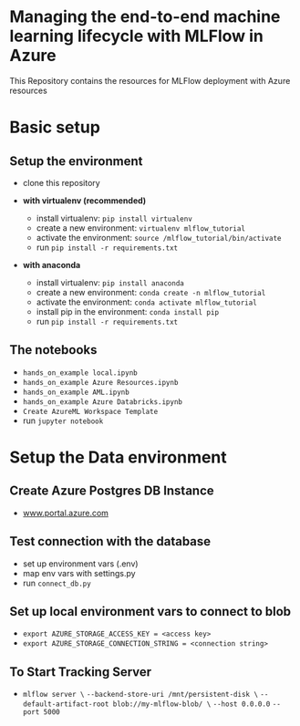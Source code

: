 # Managing the end-to-end machine learning lifecycle with MLFlow in Azure

This Repository contains the resources for MLFlow deployment with Azure resources

# Basic setup

## Setup the environment
- clone this repository
- **with virtualenv (recommended)**
  - install virtualenv: `pip install virtualenv`
  - create a new environment: `virtualenv mlflow_tutorial`
  - activate the environment: `source /mlflow_tutorial/bin/activate`
  - run `pip install -r requirements.txt`

- **with anaconda**
  - install virtualenv: `pip install anaconda`
  - create a new environment: `conda create -n mlflow_tutorial`
  - activate the environment: `conda activate mlflow_tutorial`
  - install pip in the environment: `conda install pip`
  - run `pip install -r requirements.txt`

## The notebooks
- `hands_on_example local.ipynb`
- `hands_on_example Azure Resources.ipynb`
- `hands_on_example AML.ipynb`
- `hands_on_example Azure Databricks.ipynb`
- `Create AzureML Workspace Template`
- run `jupyter notebook`


# Setup the Data environment
## Create Azure Postgres DB Instance
- www.portal.azure.com

## Test connection with the database
- set up environment vars (.env)
- map env vars with settings.py
- run `connect_db.py`

## Set up local environment vars to connect to blob
- `export AZURE_STORAGE_ACCESS_KEY = <access key>`
- `export AZURE_STORAGE_CONNECTION_STRING = <connection string>`

## To Start Tracking Server
- `mlflow server \`
    `--backend-store-uri /mnt/persistent-disk \`
    `--default-artifact-root blob://my-mlflow-blob/ \`
    `--host 0.0.0.0`
    `--port 5000`

